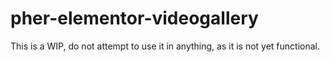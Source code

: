 # pher-elementor-videogallery
This is a WIP, do not attempt to use it in anything, as it is not yet functional.

